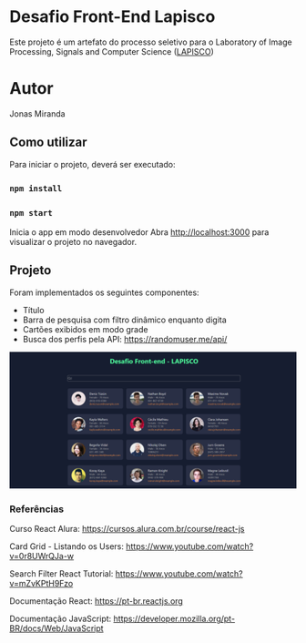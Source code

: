 # Desafio Front-End Lapisco

Este projeto é um artefato do processo seletivo para o Laboratory of Image Processing, Signals and Computer Science ([LAPISCO](https://lapisco.ifce.edu.br))

# Autor

Jonas Miranda

## Como utilizar

Para iniciar o projeto, deverá ser executado:

### `npm install`

### `npm start`

Inicia o app em modo desenvolvedor
Abra [http://localhost:3000](http://localhost:3000) para visualizar o projeto no navegador.

## Projeto

Foram implementados os seguintes componentes:

- Título
- Barra de pesquisa com filtro dinâmico enquanto digita
- Cartões exibidos em modo grade
- Busca dos perfis pela API: https://randomuser.me/api/

![](assets/20220222_203043_image.png)

### Referências

Curso React Alura: https://cursos.alura.com.br/course/react-js

Card Grid - Listando os Users: https://www.youtube.com/watch?v=0r8UWrQJa-w

Search Filter React Tutorial: https://www.youtube.com/watch?v=mZvKPtH9Fzo

Documentação React: https://pt-br.reactjs.org

Documentação JavaScript: https://developer.mozilla.org/pt-BR/docs/Web/JavaScript
